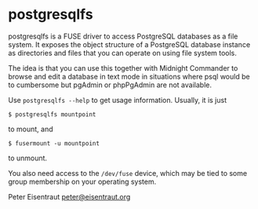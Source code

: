 postgresqlfs
============

postgresqlfs is a FUSE driver to access PostgreSQL databases as a file
system.  It exposes the object structure of a PostgreSQL database
instance as directories and files that you can operate on using file
system tools.

The idea is that you can use this together with Midnight Commander to
browse and edit a database in text mode in situations where psql would
be to cumbersome but pgAdmin or phpPgAdmin are not available.

Use `postgresqlfs --help` to get usage information.  Usually, it is just

    $ postgresqlfs mountpoint

to mount, and

    $ fusermount -u mountpoint

to unmount.

You also need access to the `/dev/fuse` device, which may be tied to
some group membership on your operating system.


Peter Eisentraut <peter@eisentraut.org>
